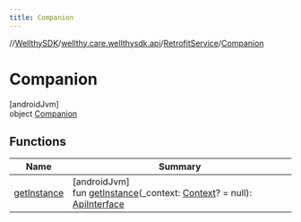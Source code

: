 ```yaml
---
title: Companion
---
```

//[WellthySDK](../../../../index.html)/[wellthy.care.wellthysdk.api](../../index.html)/[RetrofitService](../index.html)/[Companion](index.html)



# Companion



[androidJvm]\
object [Companion](index.html)



## Functions


| Name | Summary |
|---|---|
| [getInstance](get-instance.html) | [androidJvm]<br>fun [getInstance](get-instance.html)(_context: [Context](https://developer.android.com/reference/kotlin/android/content/Context.html)? = null): [ApiInterface](../../-api-interface/index.html) |

